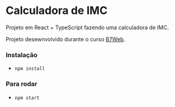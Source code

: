# Calculadora de IMC

Projeto em React + TypeScript fazendo uma calculadora de IMC.

Projeto desewnvolvido durante o curso [B7Web](https://b7web.com.br).

### Instalação
- `npm install`

### Para rodar
- `npm start`